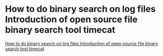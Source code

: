 # How to do binary search on log files Introduction of open source file binary search tool timecat
[How to do binary search on log files Introduction of open source file binary search tool timecat](https://aiwithcloud.com/2022/09/19/how_to_do_binary_search_on_log_files_introduction_of_open_source_file_binary_search_tool_timecat/)